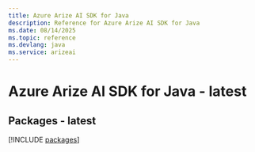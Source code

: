 ```yaml
---
title: Azure Arize AI SDK for Java
description: Reference for Azure Arize AI SDK for Java
ms.date: 08/14/2025
ms.topic: reference
ms.devlang: java
ms.service: arizeai
---
```

# Azure Arize AI SDK for Java - latest
## Packages - latest
[!INCLUDE [packages](arize-ai-index.md)]